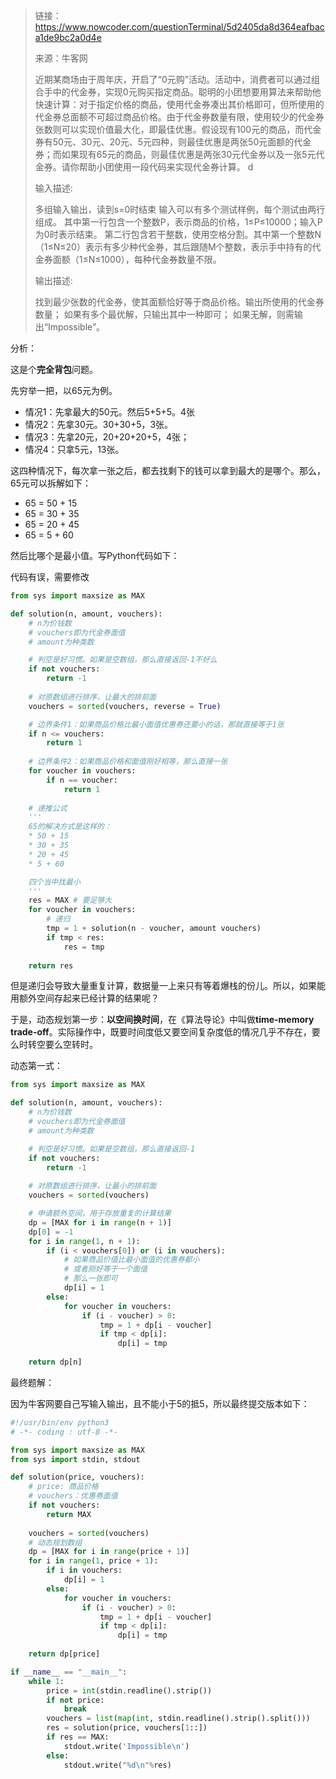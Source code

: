 > 链接：https://www.nowcoder.com/questionTerminal/5d2405da8d364eafbaca1de9bc2a0d4e
> 
> 来源：牛客网
> 
> 近期某商场由于周年庆，开启了“0元购”活动。活动中，消费者可以通过组合手中的代金券，实现0元购买指定商品。聪明的小团想要用算法来帮助他快速计算：对于指定价格的商品，使用代金券凑出其价格即可，但所使用的代金券总面额不可超过商品价格。由于代金券数量有限，使用较少的代金券张数则可以实现价值最大化，即最佳优惠。假设现有100元的商品，而代金券有50元、30元、20元、5元四种，则最佳优惠是两张50元面额的代金券；而如果现有65元的商品，则最佳优惠是两张30元代金券以及一张5元代金券。请你帮助小团使用一段代码来实现代金券计算。
> d
> 
> 输入描述:
> 
> 多组输入输出，读到s=0时结束
> 输入可以有多个测试样例，每个测试由两行组成。
> 其中第一行包含一个整数P，表示商品的价格，1≤P≤10000；输入P为0时表示结束。
> 第二行包含若干整数，使用空格分割。其中第一个整数N（1≤N≤20）表示有多少种代金券，其后跟随M个整数，表示手中持有的代金券面额（1≤N≤1000），每种代金券数量不限。
> 
> 输出描述:
> 
> 找到最少张数的代金券，使其面额恰好等于商品价格。输出所使用的代金券数量；
> 如果有多个最优解，只输出其中一种即可；
> 如果无解，则需输出“Impossible”。

分析：

这是个**完全背包**问题。

先穷举一把，以65元为例。

* 情况1：先拿最大的50元。然后5+5+5。4张
* 情况2：先拿30元。30+30+5，3张。
* 情况3：先拿20元，20+20+20+5，4张；
* 情况4：只拿5元，13张。

这四种情况下，每次拿一张之后，都去找剩下的钱可以拿到最大的是哪个。那么，65元可以拆解如下：
* 65 = 50 + 15
* 65 = 30 + 35
* 65 = 20 + 45
* 65 = 5 + 60

然后比哪个是最小值。写Python代码如下：

代码有误，需要修改

```Python
from sys import maxsize as MAX

def solution(n, amount, vouchers):
    # n为价钱数
    # vouchers即为代金券面值
    # amount为种类数

    # 判空是好习惯。如果是空数组，那么直接返回-1不好么
    if not vouchers:
        return -1
    
    # 对原数组进行排序，让最大的排前面
    vouchers = sorted(vouchers, reverse = True)

    # 边界条件1：如果商品价格比最小面值优惠券还要小的话，那就直接等于1张
    if n <= vouchers:
        return 1
    
    # 边界条件2：如果商品价格和面值刚好相等，那么直接一张
    for voucher in vouchers:
        if n == voucher:
            return 1
    
    # 递推公式
    '''
    65的解决方式是这样的：
    * 50 + 15
    * 30 + 35
    * 20 + 45
    * 5 + 60

    四个当中找最小
    '''
    res = MAX # 要足够大
    for voucher in vouchers:
        # 递归
        tmp = 1 + solution(n - voucher, amount vouchers)
        if tmp < res:
            res = tmp
    
    return res
```

但是递归会导致大量重复计算，数据量一上来只有等着爆栈的份儿。所以，如果能用额外空间存起来已经计算的结果呢？

于是，动态规划第一步：**以空间换时间**，在《算法导论》中叫做**time-memory trade-off**。实际操作中，既要时间度低又要空间复杂度低的情况几乎不存在，要么时转空要么空转时。

动态第一式：

```Python
from sys import maxsize as MAX

def solution(n, amount, vouchers):
    # n为价钱数
    # vouchers即为代金券面值
    # amount为种类数

    # 判空是好习惯。如果是空数组，那么直接返回-1
    if not vouchers:
        return -1
    
    # 对原数组进行排序，让最小的排前面
    vouchers = sorted(vouchers)

    # 申请额外空间，用于存放重复的计算结果
    dp = [MAX for i in range(n + 1)]
    dp[0] = -1
    for i in range(1, n + 1):
        if (i < vouchers[0]) or (i in vouchers):
            # 如果商品价值比最小面值的优惠券都小
            # 或者刚好等于一个面值
            # 那么一张即可
            dp[i] = 1
        else:
            for voucher in vouchers:
                if (i - voucher) > 0:
                    tmp = 1 + dp[i - voucher]
                    if tmp < dp[i]:
                        dp[i] = tmp
    
    return dp[n]
```

最终题解：

因为牛客网要自己写输入输出，且不能小于5的抵5，所以最终提交版本如下：

```Python
#!/usr/bin/env python3
# -*- coding : utf-8 -*-

from sys import maxsize as MAX
from sys import stdin, stdout

def solution(price, vouchers):
    # price: 商品价格
    # vouchers：优惠券面值
    if not vouchers:
        return MAX
    
    vouchers = sorted(vouchers)
    # 动态规划数组
    dp = [MAX for i in range(price + 1)]
    for i in range(1, price + 1):
        if i in vouchers:
            dp[i] = 1
        else:
            for voucher in vouchers:
                if (i - voucher) > 0:
                    tmp = 1 + dp[i - voucher]
                    if tmp < dp[i]:
                        dp[i] = tmp
    
    return dp[price]

if __name__ == "__main__":
    while 1:
        price = int(stdin.readline().strip())
        if not price:
            break
        vouchers = list(map(int, stdin.readline().strip().split()))
        res = solution(price, vouchers[1::])
        if res == MAX:
            stdout.write('Impossible\n')
        else:
            stdout.write("%d\n"%res)
```
